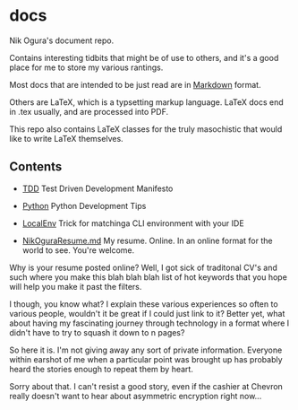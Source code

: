 # docs
Nik Ogura's document repo.

Contains interesting tidbits that might be of use to others, and it's a good place for me to store my various rantings.

Most docs that are intended to be just read are in [Markdown](http://daringfireball.net/projects/markdown/syntax) format.

Others are LaTeX, which is a typsetting markup language.  LaTeX docs end in .tex usually, and are processed into PDF.
  
This repo also contains LaTeX classes for the truly masochistic that would like to write LaTeX themselves.

## Contents

* [TDD](TDD.md) Test Driven Development Manifesto

* [Python](Python.md) Python Development Tips

* [LocalEnv](LocalEnv.md) Trick for matchinga CLI environment with your IDE

* [NikOguraResume.md](NikOguraResume.md) My resume.  Online.  In an online format for the world to see.  You're welcome.

Why is your resume posted online?  Well, I got sick of traditonal CV's and such where you make this blah blah blah list of hot keywords that you hope will help you make it past the filters.

I though, you know what?  I explain these various experiences so often to various people, wouldn't it be great if I could just link to it?  Better yet, what about having my fascinating journey through technology in a format where I didn't have to try to squash it down to n pages?

So here it is.  I'm not giving away any sort of private information.  Everyone within earshot of me when a particular point was brought up has probably heard the stories enough to repeat them by heart.  

Sorry about that.  I can't resist a good story, even if the cashier at Chevron really doesn't want to hear about asymmetric encryption right now...
